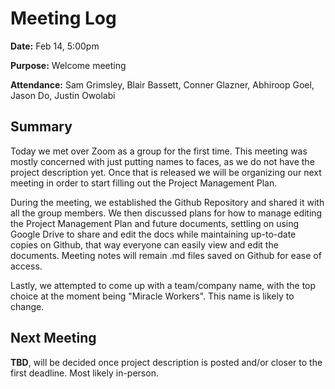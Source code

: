 # Meeting Log
**Date:** Feb 14, 5:00pm

**Purpose:** Welcome meeting

**Attendance:** Sam Grimsley, Blair Bassett, Conner Glazner, Abhiroop Goel, Jason Do, Justin Owolabi

## Summary
Today we met over Zoom as a group for the first time. This meeting was mostly concerned with just putting names to faces,
as we do not have the project description yet. Once that is released we will be organizing our next meeting in
order to start filling out the Project Management Plan.

During the meeting, we established the Github Repository and shared it with all the group members. We then
discussed plans for how to manage editing the Project Management Plan and future documents, settling on using Google
Drive to share and edit the docs while maintaining up-to-date copies on Github, that way everyone can easily view and
edit the documents. Meeting notes will remain .md files saved on Github for ease of access.

Lastly, we attempted to come up with a team/company name, with the top choice at the moment being "Miracle Workers". 
This name is likely to change.

## Next Meeting
**TBD**, will be decided once project description is posted and/or closer to the first deadline. Most likely in-person.
